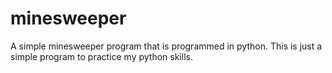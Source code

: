 # minesweeper

A simple minesweeper program that is programmed in python. This is just a simple program to practice my python skills.
